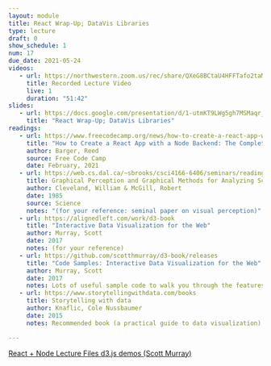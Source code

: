 ```yaml
---
layout: module
title: React Wrap-Up; DataVis Libraries
type: lecture
draft: 0
show_schedule: 1
num: 17
due_date: 2021-05-24
videos: 
   - url: https://northwestern.zoom.us/rec/share/QXeG8BCtaU4HFFTafo2taMzDNKAUPi3ZzV5PPetKwvt9juEJo23jHNDLPhxd6KPI.H9lWiWBOTBUb93PJ
     title: Recorded Lecture Video
     live: 1
     duration: "51:42"
slides:
   - url: https://docs.google.com/presentation/d/1-utmKT9LWg5gh7MSMaqr_Ya63IoFlx5XcYzedYgRc7c/edit?usp=sharing
     title: "React Wrap-Up; DataVis Libraries"
readings:
   - url: https://www.freecodecamp.org/news/how-to-create-a-react-app-with-a-node-backend-the-complete-guide/ 
     title: "How to Create a React App with a Node Backend: The Complete Guide"
     author: Barger, Reed
     source: Free Code Camp
     date: February, 2021
   - url: https://web.cs.dal.ca/~sbrooks/csci4166-6406/seminars/readings/Cleveland_GraphicalPerception_Science85.pdf
     title: Graphical Perception and Graphical Methods for Analyzing Scientific Data
     author: Cleveland, William & McGill, Robert
     date: 1985
     source: Science
     notes: "(for your reference: seminal paper on visual perception)"
   - url: https://alignedleft.com/work/d3-book
     title: "Interactive Data Visualization for the Web"
     author: Murray, Scott
     date: 2017
     notes: (for your reference)
   - url: https://github.com/scotthmurray/d3-book/releases
     title: "Code Samples: Interactive Data Visualization for the Web"
     author: Murray, Scott
     date: 2017
     notes: Lots of useful sample code to walk you through the features of d3.js from basic to advanced (for your reference)
   - url: https://www.storytellingwithdata.com/books
     title: Storytelling with data
     author: Knaflic, Cole Nussbaumer 
     date: 2015
     notes: Recommended book (a practical guide to data visualization)

---
```


<a class="nu-button" href="https://github.com/cs396-web-dev/doctor-who-full-stack-react" target="_blank">React + Node <i class="fas fa-external-link-alt" aria-hidden="true"></i></a> <a class="nu-button" href="/spring2021/course-files/lectures/lecture17.zip" target="_blank">Lecture Files <i class="fas fa-download" aria-hidden="true"></i></a> <a class="button" href="https://github.com/scotthmurray/d3-book/archive/refs/tags/v2.0.3.zip">d3.js demos (Scott Murray) <i class="fas fa-download" aria-hidden="true"></i></a>
